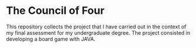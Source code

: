 # The Council of Four
This repository collects the project that I have carried out in the context of my final assessment for my undergraduate degree. The project consisted in developing a board game with JAVA.
